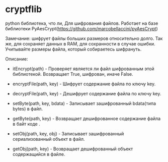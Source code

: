 # cryptflib

python библиотека, что ли, Для шифрования файлов. Работает на базе библиотеки PyAesCrypt(https://github.com/marcobellaccini/pyAesCrypt)

Замечание: шифрует файлы больших размеров относительно долго. Так же, для сохраняет данных в RAM, для сохранности в случае ошибки.
Учитывайте размеры файла, который собираетесь шифрануть.

Описание:
+ itEncrypt(path) - Проверяет является ли файл шифрованным этой библиотекой. Возвращает True, шифрован, иначе False.

+ encryptFile(path, key) - Шифрует содержание файла по ключу key.
+ decryptFile(path, key) - Дешифрует содержание файла по ключу key.

+ setByte(path, key, bdata) - Записывает зашифрованный bdata(типа bytes) в файл.
+ getByte(path, key) - Возвращает дешифрованное содержание файла в байт коде .

+ setObj(path, key, obj) - Записывает зашифрованный сериализованный объект в файл.
+ getObj(path, key) - Возвращает дешифрованный объект содержащийся в файле.
